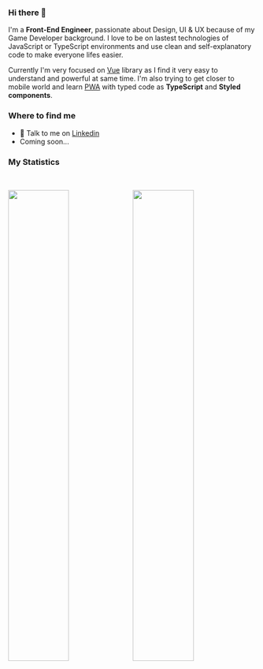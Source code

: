 ### Hi there 👋

<!-- **rldorado/rldorado** is a ✨ _special_ ✨ repository because its `README.md` (this file) appears on your GitHub profile. -->

I'm a **Front-End Engineer**, passionate about Design, UI & UX because of my Game Developer background. I love to be on lastest technologies of JavaScript or TypeScript environments and use clean and self-explanatory code to make everyone lifes easier.

Currently I'm very focused on [Vue](https://vuejs.org/) library as I find it very easy to understand and powerful at same time. I'm also trying to get closer to mobile world and learn [PWA](https://web.dev/progressive-web-apps/) with typed code as **TypeScript** and **Styled components**.

### Where to find me

- 💬 Talk to me on [Linkedin](https://www.linkedin.com/in/rldorado/)
- Coming soon...

### My Statistics

<br/>
<p align="left">
  <img width="49.5%" src="https://github-profile-summary-cards.vercel.app/api/cards/repos-per-language?username=rldorado&theme=nord_dark" />
    <img width="49.5%" src="https://github-profile-summary-cards.vercel.app/api/cards/most-commit-language?username=rldorado&theme=nord_dark" />
  </a>
</p>
